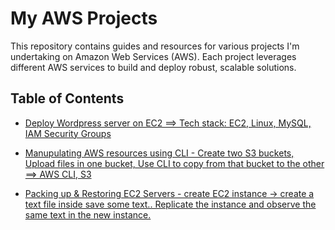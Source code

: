 
# My AWS Projects
This repository contains guides and resources for various projects I'm undertaking on Amazon Web Services (AWS). Each project leverages different AWS services to build and deploy robust, scalable solutions.

## Table of Contents

- [Deploy Wordpress server on EC2 ==> Tech stack: EC2, Linux, MySQL, IAM Security Groups](./P1/README.md)
- [Manupulating AWS resources using CLI - Create two S3 buckets, Upload files in one bucket, Use CLI to copy from that bucket to the other ==> AWS CLI, S3](./P2/README.md)

- [Packing up & Restoring EC2 Servers - create EC2 instance -> create a text file inside save some text.. Replicate the instance and observe the same text in the new instance.](./P3/README.md)
